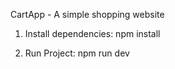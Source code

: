 CartApp - A simple shopping website

1. Install dependencies: npm install

2. Run Project: npm run dev
